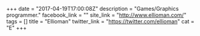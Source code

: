 +++
date = "2017-04-19T17:00:08Z"
description = "Games/Graphics programmer."
facebook_link = ""
site_link = "http://www.ellioman.com/"
tags = []
title = "Ellioman"
twitter_link = "https://twitter.com/ellioman"
cat = "E"
+++
